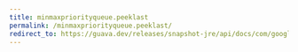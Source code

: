 ```yaml
---
title: minmaxpriorityqueue.peeklast
permalink: /minmaxpriorityqueue.peeklast/
redirect_to: https://guava.dev/releases/snapshot-jre/api/docs/com/google/common/collect/MinMaxPriorityQueue.html#peekLast--
---
```

